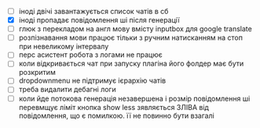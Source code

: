 - [ ] іноді двічі завантажується список чатів в сб
- [x] іноді пропадає повідомлення ші після генерації
- [ ] глюк з перекладом на англ мову вмісту inputbox для google translate
- [ ] розпізнавання мови працює тільки з ручним натисканням на стоп при невеликому інтервалу
- [ ] перс асистент робота з логами не працює
- [ ] коли відкривається чат при запуску плагіна його фолдер має бути розкритим
- [ ] dropdownmenu не підтримує ієрархію чатів
- [ ] треба видалити дебагні логи
- [ ] коли йде потокова генерація незавершена і розмір повідомлення ші перевмщує ліміт кнопка show less зявляється ЗЛІВА від повідомлення, що є помилкою. її не повинно бути взагалі